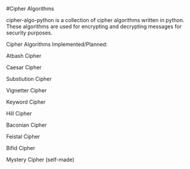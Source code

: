 #Cipher Algorithms

cipher-algo-python is a collection of cipher algorithms written in python. These algorithms are used for encrypting and decrypting messages for security purposes.

Cipher Algorithms Implemented/Planned:

Atbash Cipher

Caesar Cipher

Substiution Cipher

Vignetter Cipher

Keyword Cipher

Hill Cipher

Baconian Cipher

Feistal Cipher

Bifid Cipher

Mystery Cipher (self-made)
